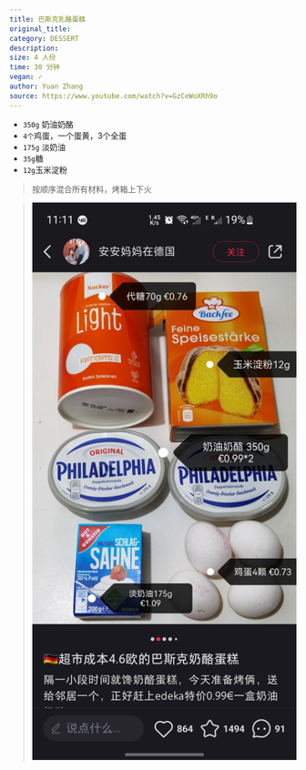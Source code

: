 ```yaml
---
title: 巴斯克乳酪蛋糕
original_title: 
category: DESSERT
description: 
size: 4 人份
time: 30 分钟 
vegan: ✓
author: Yuan Zhang
source: https://www.youtube.com/watch?v=GzCeWoXRh9o 
---
```


* `350g` 奶油奶酪
* `4个`鸡蛋，一个蛋黄，3个全蛋
* `175g` 淡奶油
* `35g`糖 
* `12g`玉米淀粉

> 按顺序混合所有材料，烤箱上下火

> ![](./assets/photos/basike.jpg)


